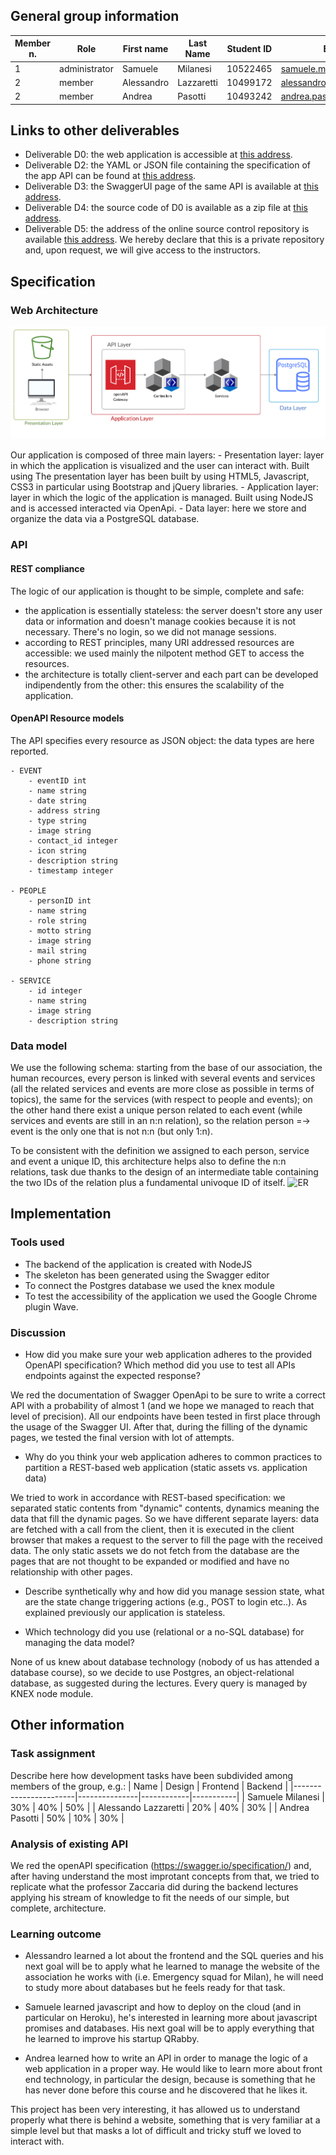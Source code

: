 ## General group information
| Member n. | Role          | First name | Last Name | Student ID | Email address                        |
|-----------|---------------|------------|-----------|------------|--------------------------------------|
| 1         | administrator | Samuele    | Milanesi  | 10522465   | samuele.milanesi@mail.polimi.it      |
| 2         | member        | Alessandro | Lazzaretti| 10499172   | alessandro.lazzaretti@mail.polimi.it |
| 2         | member        | Andrea     | Pasotti   | 10493242   | andrea.pasotti@mail.polimi.it        |

## Links to other deliverables
- Deliverable D0: the web application is accessible at [this
address](https://milanogreen.herokuapp.com/).
- Deliverable D2: the YAML or JSON file containing the specification
of the app API can be found at [this
address](https://milanogreen.herokuapp.com/backend/spec.yaml).
- Deliverable D3: the SwaggerUI page of the same API is available at
[this address](https://milanogreen.herokuapp.com/backend/swaggerui).
- Deliverable D4: the source code of D0 is available as a zip file at
[this address](https://milanogreen.herokuapp.com/backend/app.zip).
- Deliverable D5: the address of the online source control repository
is available [this address](https://bitbucket.org/cloudyowls/milanogreen/). We hereby
declare that this is a private repository and, upon request, we will
give access to the instructors.
## Specification
### Web Architecture
![App components](./img/logic.jpg)

Our application is composed of three main layers: 
    - Presentation layer: layer in which the application is visualized and the user can interact with. Built using The presentation layer has been built by using HTML5, Javascript, CSS3 in particular using Bootstrap and jQuery libraries.
    - Application layer: layer in which the logic of the application is managed. Built using NodeJS and is accessed interacted via OpenApi.
    - Data layer: here we store and organize the data via a PostgreSQL database.
### API
#### REST compliance

The logic of our application is thought to be simple, complete and safe:
- the application is essentially stateless: the server doesn't store any user data or information and doesn't manage cookies because it is not necessary. There's no login, so we did not manage sessions.
- according to REST principles, many URI addressed resources are accessible: we used mainly the nilpotent method GET to access the resources.
- the architecture is totally client-server and each part can be developed indipendently from the other: this ensures the scalability of the application.

#### OpenAPI Resource models
The API specifies every resource as JSON object: the data types are here reported.

```
- EVENT
    - eventID int 
    - name string
    - date string
    - address string
    - type string
    - image string
    - contact_id integer
    - icon string
    - description string
    - timestamp integer

- PEOPLE
    - personID int 
    - name string
    - role string
    - motto string
    - image string
    - mail string
    - phone string
 
- SERVICE
    - id integer
    - name string
    - image string
    - description string
```

### Data model
We use the following schema: starting from the base of our association, the human recources, every person is linked with several events and services (all the related services and events are more close as possible in terms of topics), the same for the services (with respect to people and events); on the other hand there exist a unique person related to each event (while services and events are still in an n:n relation), so the relation person =-> event is the only one that is not n:n (but only 1:n).

To be consistent with the definition we assigned to each person, service and event a unique ID, this architecture helps also to define the n:n relations, task due thanks to the design of an intermediate table containing the two IDs of the relation plus a fundamental univoque ID of itself.
![ER]('img/db.jpg')

## Implementation
### Tools used
- The backend of the application is created with NodeJS
- The skeleton has been generated using the Swagger editor
- To connect the Postgres database we used the knex module
- To test the accessibility of the application we used the Google Chrome plugin Wave.

### Discussion

- How did you make sure your web application adheres to the provided
OpenAPI specification? Which method did you use to test all APIs
endpoints against the expected response?

We red the documentation of Swagger OpenApi to be sure to write a correct API with a probability of almost 1 (and we hope we managed to reach that level of precision). All our endpoints have been tested in first place through the usage of the Swagger UI. After that, during the filling of the dynamic pages, we tested the final version with lot of attempts.

- Why do you think your web application adheres to common practices to
partition a REST-based web application (static assets vs.
application data)

We tried to work in accordance with REST-based specification: we separated static contents from "dynamic" contents, dynamics meaning the data that fill the dynamic pages. So we have different separate layers: data are fetched with a call from the client, then it is executed in the client browser that makes a request to the server to fill the page with the received data.
The only static assets we do not fetch from the database are the pages that are not thought to be expanded or modified and have no relationship with other pages.

- Describe synthetically why and how did you manage session state,
what are the state change triggering actions (e.g., POST to login
etc..).
As explained previously our application is stateless.

- Which technology did you use (relational or a no-SQL database) for
managing the data model?

None of us knew about database technology (nobody of us has attended a database course), so we decide to use Postgres, an object-relational database, as suggested during the lectures. 
Every query is managed by KNEX node module.

## Other information    
### Task assignment
Describe here how development tasks have been subdivided among members
of the group, e.g.:
| Name                  | Design        | Frontend   | Backend   |
|-----------------------|---------------|------------|-----------|
| Samuele Milanesi      | 30%           | 40%        | 50%       |
| Alessando Lazzaretti  | 20%           | 40%        | 30%       | 
| Andrea Pasotti        | 50%           | 10%        | 30%       |

### Analysis of existing API

We red the openAPI specification (https://swagger.io/specification/) and, after having understand the most improtant concepts from that, we tried to replicate what the professor Zaccaria did during the backend lectures applying his stream of knowledge to fit the needs of our simple, but complete, architecture.

### Learning outcome
- Alessandro learned a lot about the frontend and the SQL queries and his next goal will be to apply what he learned to manage the website of the association he works with (i.e. Emergency squad for Milan), he will need to study more about databases but he feels ready for that task.

- Samuele learned javascript and how to deploy on the cloud (and in particular on Heroku), he's interested in learning more about javascript promises and databases. His next goal will be to apply everything that he learned to improve his startup QRabby.

- Andrea learned how to write an API in order to manage the logic of a web application in a proper way. He would like to learn more about front end technology, in particular the design, because is something that he has never done before this course and he discovered that he likes it.


This project has been very interesting, it has allowed us to understand properly what there is behind a website, something that is very familiar at a simple level but that masks a lot of difficult and tricky stuff we loved to interact with.